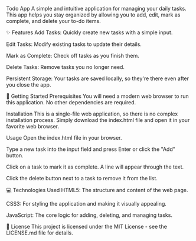 Todo App
A simple and intuitive application for managing your daily tasks. This app helps you stay organized by allowing you to add, edit, mark as complete, and delete your to-do items.

✨ Features
Add Tasks: Quickly create new tasks with a simple input.

Edit Tasks: Modify existing tasks to update their details.

Mark as Complete: Check off tasks as you finish them.

Delete Tasks: Remove tasks you no longer need.

Persistent Storage: Your tasks are saved locally, so they're there even after you close the app.

🚀 Getting Started
Prerequisites
You will need a modern web browser to run this application. No other dependencies are required.

Installation
This is a single-file web application, so there is no complex installation process. Simply download the index.html file and open it in your favorite web browser.

Usage
Open the index.html file in your browser.

Type a new task into the input field and press Enter or click the "Add" button.

Click on a task to mark it as complete. A line will appear through the text.

Click the delete button next to a task to remove it from the list.

💻 Technologies Used
HTML5: The structure and content of the web page.

CSS3: For styling the application and making it visually appealing.

JavaScript: The core logic for adding, deleting, and managing tasks.

📄 License
This project is licensed under the MIT License - see the LICENSE.md file for details.
